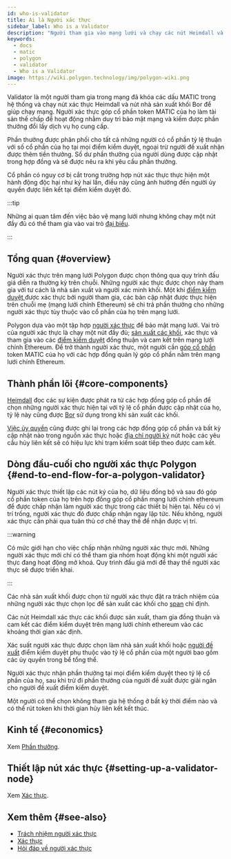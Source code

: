 ```yaml
---
id: who-is-validator
title: Ai là Người xác thực
sidebar_label: Who is a Validator
description: "Người tham gia vào mạng lưới và chạy các nút Heimdall và Bor."
keywords:
  - docs
  - matic
  - polygon
  - validator
  - Who is a Validator
image: https://wiki.polygon.technology/img/polygon-wiki.png
---
```


Validator là một người tham gia trong mạng đã khóa các dấu MATIC trong hệ thống và chạy nút xác thực Heimdall và nút nhà sản xuất khối Bor để giúp chạy mạng. Người xác thực góp cổ phần token MATIC của họ làm tài sản thế chấp để hoạt động nhằm duy trì bảo mật mạng và kiếm được phần thưởng đổi lấy dịch vụ họ cung cấp.


Phần thưởng được phân phối cho tất cả những người có cổ phần tỷ lệ thuận với số cổ phần của họ tại mọi điểm kiểm duyệt, ngoại trừ người đề xuất nhận được thêm tiền thưởng. Số dư phần thưởng của người dùng được cập nhật trong hợp đồng và sẽ được nêu ra khi yêu cầu phần thưởng.

Cổ phần có nguy cơ bị cắt trong trường hợp nút xác thực thực hiện một hành động độc hại như ký hai lần, điều này cũng ảnh hưởng đến người ủy quyền được liên kết tại điểm kiểm duyệt đó.

:::tip

Những ai quan tâm đến việc bảo vệ mạng lưới nhưng không chạy một nút đầy đủ có thể tham gia vào vai trò [đại biểu](/docs/maintain/glossary.md#delegator).

:::

## Tổng quan {#overview}

Người xác thực trên mạng lưới Polygon được chọn thông qua quy trình đấu giá diễn ra thường kỳ trên chuỗi. Những người xác thực được chọn này tham gia với tư cách là nhà sản xuất và người xác minh khối. Một khi [điểm kiểm duyệt ](/docs/maintain/glossary.md#checkpoint-transaction)được xác thực bởi người tham gia, các bản cập nhật được thực hiện trên chuỗi mẹ (mạng lưới chính Ethereum) sẽ chi trả phần thưởng cho những người xác thực tùy thuộc vào cổ phần của họ trên mạng lưới.

Polygon dựa vào một tập hợp [người xác thực](/docs/maintain/glossary.md#validator) để bảo mật mạng lưới. Vai trò của người xác thực là chạy một nút đầy đủ; [sản xuất các khối](/docs/maintain/glossary.md#block-producer), xác thực và tham gia vào các [điểm kiểm duyệt](/docs/maintain/glossary.md#checkpoint-transaction) đồng thuận và cam kết trên mạng lưới chính Ethereum. Để trở thành người xác thực, một người cần [góp cổ phần](/docs/maintain/glossary.md#staking) token MATIC của họ với các hợp đồng quản lý góp cổ phần nằm trên mạng lưới chính Ethereum.

## Thành phần lõi {#core-components}

[Heimdall](/docs/maintain/glossary.md#heimdall) đọc các sự kiện được phát ra từ các hợp đồng góp cổ phần để chọn những người xác thực hiện tại với tỷ lệ cổ phần được cập nhật của họ, tỷ lệ này cũng được [Bor](/docs/maintain/glossary.md#bor) sử dụng trong khi sản xuất các khối.

[Việc ủy ​​quyền](/docs/maintain/glossary.md#delegator) cũng được ghi lại trong các hợp đồng góp cổ phần và bất kỳ cập nhật nào trong nguồn xác thực hoặc [địa chỉ người ký](/docs/maintain/glossary.md#signer-address) nút hoặc các yêu cầu hủy liên kết sẽ có hiệu lực khi trạm kiểm soát tiếp theo được cam kết.


## Dòng đầu-cuối cho người xác thực Polygon {#end-to-end-flow-for-a-polygon-validator}

Người xác thực thiết lập các nút ký của họ, dữ liệu đồng bộ và sau đó góp cổ phần token của họ trên hợp đồng góp cổ phần mạng lưới chính ethereum để được chấp nhận làm người xác thực trong các thiết bị hiện tại. Nếu có vị trí trống, người xác thực đó được chấp nhận ngay lập tức. Nếu không, người xác thực cần phải qua tuân thủ cơ chế thay thế để nhận được vị trí.

:::warning

Có mức giới hạn cho việc chấp nhận những người xác thực mới. Những người xác thực mới chỉ có thể tham gia nhóm hoạt động khi một người xác thực đang hoạt động mở khoá. Quy trình đấu giá mới để thay thế người xác thực sẽ được triển khai.

:::

Các nhà sản xuất khối được chọn từ người xác thực đặt ra trách nhiệm của những người xác thực chọn lọc để sản xuất các khối cho [span](/docs/maintain/glossary.md#span) chỉ định.

Các nút Heimdall xác thực các khối được sản xuất, tham gia đồng thuận và cam kết các điểm kiểm duyệt trên mạng lưới chính ethereum vào các khoảng thời gian xác định.

Xác suất người xác thực được chọn làm nhà sản xuất khối hoặc [người đề xuất](/docs/maintain/glossary.md#proposer) điểm kiểm duyệt phụ thuộc vào tỷ lệ cổ phần của một người bao gồm các ủy quyền trong bể tổng thể.

Người xác thực nhận phần thưởng tại mọi điểm kiểm duyệt theo tỷ lệ cổ phần của họ, sau khi trừ đi phần thưởng của người đề xuất được giải ngân cho người đề xuất điểm kiểm duyệt.

Một người có thể chọn không tham gia hệ thống ở bất kỳ thời điểm nào và có thể rút token khi thời gian hủy liên kết kết thúc.

## Kinh tế {#economics}

Xem [Phần thưởng](/docs/maintain/validator/rewards).

## Thiết lập nút xác thực {#setting-up-a-validator-node}

Xem [Xác thực](/docs/maintain/validate/validator-index).

## Xem thêm {#see-also}

* [Trách nhiệm người xác thực](/docs/maintain/validate/validator-responsibilities)
* [Xác thực](/docs/maintain/validate/validator-index)
* [Hỏi đáp về người xác thực](/docs/maintain/validate/faq/validator-faq)

